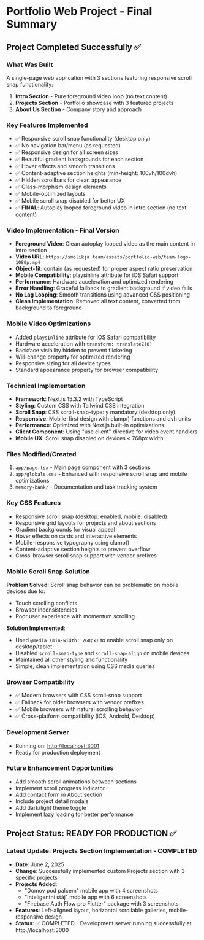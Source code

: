 # Portfolio Web Project - Final Summary

## Project Completed Successfully ✅

### What Was Built

A single-page web application with 3 sections featuring responsive scroll snap functionality:

1. **Intro Section** - Pure foreground video loop (no text content)
2. **Projects Section** - Portfolio showcase with 3 featured projects
3. **About Us Section** - Company story and approach

### Key Features Implemented

- ✅ Responsive scroll snap functionality (desktop only)
- ✅ No navigation bar/menu (as requested)
- ✅ Responsive design for all screen sizes
- ✅ Beautiful gradient backgrounds for each section
- ✅ Hover effects and smooth transitions
- ✅ Content-adaptive section heights (min-height: 100vh/100dvh)
- ✅ Hidden scrollbars for clean appearance
- ✅ Glass-morphism design elements
- ✅ Mobile-optimized layouts
- ✅ Mobile scroll snap disabled for better UX
- ✅ **FINAL**: Autoplay looped foreground video in intro section (no text content)

### Video Implementation - Final Version

- **Foreground Video**: Clean autoplay looped video as the main content in intro section
- **Video URL**: `https://smolikja.team/assets/portfolio-web/team-logo-1080p.mp4`
- **Object-fit**: contain (as requested) for proper aspect ratio preservation
- **Mobile Compatibility**: playsinline attribute for iOS Safari support
- **Performance**: Hardware acceleration and optimized rendering
- **Error Handling**: Graceful fallback to gradient background if video fails
- **No Lag Looping**: Smooth transitions using advanced CSS positioning
- **Clean Implementation**: Removed all text content, converted from background to foreground

### Mobile Video Optimizations

- Added `playsInline` attribute for iOS Safari compatibility
- Hardware acceleration with `transform: translateZ(0)`
- Backface visibility hidden to prevent flickering
- Will-change property for optimized rendering
- Responsive sizing for all device types
- Standard appearance property for browser compatibility

### Technical Implementation

- **Framework**: Next.js 15.3.2 with TypeScript
- **Styling**: Custom CSS with Tailwind CSS integration
- **Scroll Snap**: CSS scroll-snap-type: y mandatory (desktop only)
- **Responsive**: Mobile-first design with clamp() functions and dvh units
- **Performance**: Optimized with Next.js built-in optimizations
- **Client Component**: Using "use client" directive for video event handlers
- **Mobile UX**: Scroll snap disabled on devices < 768px width

### Files Modified/Created

1. `app/page.tsx` - Main page component with 3 sections
2. `app/globals.css` - Enhanced with responsive scroll snap and mobile optimizations
3. `memory-bank/` - Documentation and task tracking system

### Key CSS Features

- Responsive scroll snap (desktop: enabled, mobile: disabled)
- Responsive grid layouts for projects and about sections
- Gradient backgrounds for visual appeal
- Hover effects on cards and interactive elements
- Mobile-responsive typography using clamp()
- Content-adaptive section heights to prevent overflow
- Cross-browser scroll snap support with vendor prefixes

### Mobile Scroll Snap Solution

**Problem Solved**: Scroll snap behavior can be problematic on mobile devices due to:

- Touch scrolling conflicts
- Browser inconsistencies
- Poor user experience with momentum scrolling

**Solution Implemented**:

- Used `@media (min-width: 768px)` to enable scroll snap only on desktop/tablet
- Disabled `scroll-snap-type` and `scroll-snap-align` on mobile devices
- Maintained all other styling and functionality
- Simple, clean implementation using CSS media queries

### Browser Compatibility

- ✅ Modern browsers with CSS scroll-snap support
- ✅ Fallback for older browsers with vendor prefixes
- ✅ Mobile browsers with natural scrolling behavior
- ✅ Cross-platform compatibility (iOS, Android, Desktop)

### Development Server

- Running on: <http://localhost:3001>
- Ready for production deployment

### Future Enhancement Opportunities

- Add smooth scroll animations between sections
- Implement scroll progress indicator
- Add contact form in About section
- Include project detail modals
- Add dark/light theme toggle
- Implement lazy loading for better performance

## Project Status: READY FOR PRODUCTION ✅

### Latest Update: Projects Section Implementation - COMPLETED

- **Date**: June 2, 2025
- **Change**: Successfully implemented custom Projects section with 3 specific projects
- **Projects Added**:
  - "Domov pod palcem" mobile app with 4 screenshots
  - "Inteligentní stáj" mobile app with 6 screenshots  
  - "Firebase Auth Flow pro Flutter" package with 3 screenshots
- **Features**: Left-aligned layout, horizontal scrollable galleries, mobile-responsive design
- **Status**: ✅ COMPLETED - Development server running successfully at http://localhost:3000
